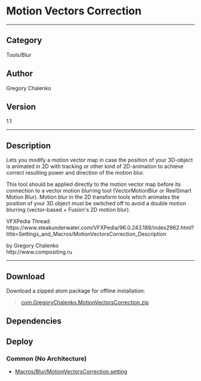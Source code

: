 # Motion Vectors Correction
___

## Category
Tools/Blur

## Author
Gregory Chalenko

## Version
1.1

___

## Description
<p>Lets you modify a motion vector map in case the position of your 3D-object is animated in 2D with tracking or other kind of 2D-animation to achieve correct resulting power and direction of the motion blur.</p>

<p>This tool should be applied directly to the motion vector map before its connection to a vector motion blurring tool (VectorMotionBlur or ReelSmart Motion Blur). Motion blur in the 2D transform tools which animates the position of your 3D object must be switched off to avoid a double motion blurring (vector-based + Fusion's 2D motion blur).</p>

<p>VFXPedia Thread:<br>
https://www.steakunderwater.com/VFXPedia/96.0.243.189/index2962.html?title=Settings_and_Macros/MotionVectorsCorrection_Description</p>

<p>by Gregory Chalenko<br>
http://www.compositing.ru</p>

___

## Download

Download a zipped atom package for offline installation:
> [com.GregoryChalenko.MotionVectorsCorrection.zip](https://gitlab.com/WeSuckLess/Reactor/-/archive/master/Reactor-master.zip?path=Atoms/com.GregoryChalenko.MotionVectorsCorrection)  

## Dependencies

## Deploy

### Common (No Architecture)

<ul>
<li><a href="https://gitlab.com/WeSuckLess/Reactor/-/blob/master/Atoms/com.GregoryChalenko.MotionVectorsCorrection/Macros/Blur/MotionVectorsCorrection.setting?ref_type=heads">Macros/Blur/MotionVectorsCorrection.setting</a></li>
</ul>
